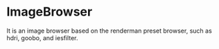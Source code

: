 # ImageBrowser
It is an image browser based on the renderman preset browser, such as hdri, goobo, and iesfilter.
